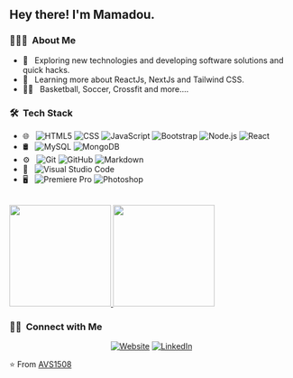 
<h2> Hey there! I'm Mamadou.</h2>

<h3> 👨🏻‍💻 &nbsp;About Me </h3>

- 🤔 &nbsp; Exploring new technologies and developing software solutions and quick hacks.
- 🌱 &nbsp; Learning more about ReactJs, NextJs and Tailwind CSS.
- 🏋️‍♂️ &nbsp; Basketball, Soccer, Crossfit and more....

<h3> 🛠 &nbsp;Tech Stack</h3>


- 🌐 &nbsp;
  ![HTML5](https://img.shields.io/badge/-HTML5-333333?style=flat&logo=HTML5)
  ![CSS](https://img.shields.io/badge/-CSS-333333?style=flat&logo=CSS3&logoColor=1572B6)
  ![JavaScript](https://img.shields.io/badge/-JavaScript-333333?style=flat&logo=javascript)
  ![Bootstrap](https://img.shields.io/badge/-Bootstrap-333333?style=flat&logo=bootstrap&logoColor=563D7C)
  ![Node.js](https://img.shields.io/badge/-Node.js-333333?style=flat&logo=node.js)
  ![React](https://img.shields.io/badge/-React-333333?style=flat&logo=react)
- 🛢 &nbsp;
  ![MySQL](https://img.shields.io/badge/-MySQL-333333?style=flat&logo=mysql)
  ![MongoDB](https://img.shields.io/badge/-MongoDB-333333?style=flat&logo=mongodb)
- ⚙️ &nbsp;
  ![Git](https://img.shields.io/badge/-Git-333333?style=flat&logo=git)
  ![GitHub](https://img.shields.io/badge/-GitHub-333333?style=flat&logo=github)
  ![Markdown](https://img.shields.io/badge/-Markdown-333333?style=flat&logo=markdown)
- 🔧 &nbsp;
  ![Visual Studio Code](https://img.shields.io/badge/-Visual%20Studio%20Code-333333?style=flat&logo=visual-studio-code&logoColor=007ACC)
- 🖥 &nbsp;
  ![Premiere Pro](https://img.shields.io/badge/Pr-Premiere-blueviolet)
  ![Photoshop](https://img.shields.io/badge/-Photoshop-333333?style=flat&logo=adobe-photoshop)

<br/>

<a href="https://github.com/doums10">
  <img height="180em" src="https://github-readme-stats.vercel.app/api?username=doums10&theme=buefy&show_icons=true" />
  <img height="180em" src="https://github-readme-stats.vercel.app/api/top-langs/?username=doums10&theme=buefy&layout=compact" />
</a>

<br/>

<h3> 🤝🏻 &nbsp;Connect with Me </h3>

<p align="center">
<a href="https://oxydev.fr/"><img alt="Website" src="https://img.shields.io/badge/Website-www.oxydev.fr-blue?style=flat-square&logo=google-chrome"></a>
<a href="https://www.linkedin.com/in/mamadou-sylla-dev/"><img alt="LinkedIn" src="https://img.shields.io/badge/Ln-Linkedin-blue"></a>
</p>

⭐️ From [AVS1508](https://github.com/AVS1508)
